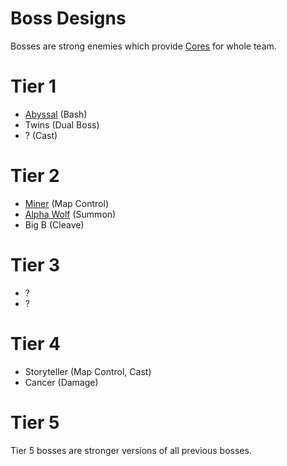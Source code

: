 # Boss Designs

Bosses are strong enemies which provide [Cores](../Item/Core.md) for whole team.

# Tier 1

- [Abyssal](Abyssal.md) (Bash)
- Twins (Dual Boss)
- ? (Cast)

# Tier 2

- [Miner](Miner.md) (Map Control)
- [Alpha Wolf](Alpha_Wolf.md) (Summon)
- Big B (Cleave)

# Tier 3

- ?
- ?

# Tier 4

- Storyteller (Map Control, Cast)
- Cancer (Damage)

# Tier 5

Tier 5 bosses are stronger versions of all previous bosses.
